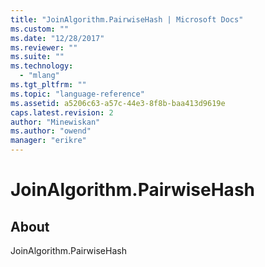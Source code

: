```yaml
---
title: "JoinAlgorithm.PairwiseHash | Microsoft Docs"
ms.custom: ""
ms.date: "12/28/2017"
ms.reviewer: ""
ms.suite: ""
ms.technology: 
  - "mlang"
ms.tgt_pltfrm: ""
ms.topic: "language-reference"
ms.assetid: a5206c63-a57c-44e3-8f8b-baa413d9619e
caps.latest.revision: 2
author: "Minewiskan"
ms.author: "owend"
manager: "erikre"
---
```

# JoinAlgorithm.PairwiseHash
## About
JoinAlgorithm.PairwiseHash

